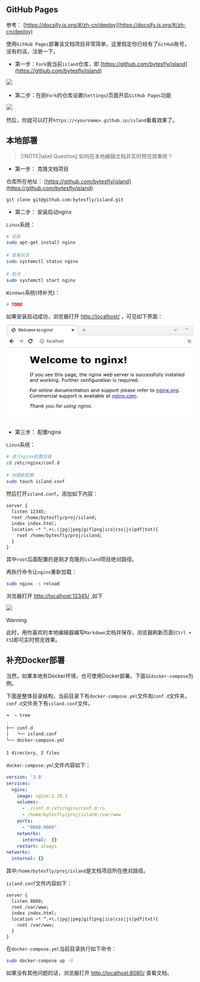 
## GitHub Pages

参考： [https://docsify.js.org/#/zh-cn/deploy](https://docsify.js.org/#/zh-cn/deploy)

使用`GitHub Pages`部署该文档项目非常简单，这里假定你已经有了`GitHub`账号，没有的话，注册一下。

- 第一步：`Fork`我当前`island`仓库，即 [https://github.com/bytesfly/island](https://github.com/bytesfly/island)

![](http://img2020.cnblogs.com/blog/1546632/202109/1546632-20210918224423979-1304989038.png)

- 第二步：在刚`Fork`的仓库设置(`Settings`)页面开启`GitHub Pages`功能

![](http://img2020.cnblogs.com/blog/1546632/202109/1546632-20210918225610667-719903917.png)

然后，你就可以打开`https://<yourname>.github.io/island`看看效果了。


## 本地部署

> [!NOTE|label:Question]
> 如何在本地编辑文档并实时预览效果呢？

- 第一步： 克隆文档项目

仓库所在地址： [https://github.com/bytesfly/island](https://github.com/bytesfly/island)
```bash
git clone git@github.com:bytesfly/island.git
```

- 第二步： 安装启动nginx

`Linux`系统：
```bash
# 安装
sudo apt-get install nginx

# 查看状态
sudo systemctl status nginx

# 启动
sudo systemctl start nginx
```

`Windows`系统(待补充)：
```bash
# TODO
```
如果安装启动成功，浏览器打开 [http://localhost/](http://localhost/) ，可见如下界面：

![](images/nginx-20211105143122.jpg)

- 第三步： 配置nginx

`Linux`系统：

```bash
# 进入nginx配置目录
cd /etc/nginx/conf.d

# 创建新配置
sudo touch island.conf
```
然后打开`island.conf`，添加如下内容：
```text
server {
  listen 12345;
  root /home/bytesfly/proj/island;
  index index.html;
  location ~* ^.+\.(jpg|jpeg|gif|png|ico|css|js|pdf|txt){
    root /home/bytesfly/proj/island;
  }
}
```
其中`root`后面配置的是刚才克隆的`island`项目绝对路径。

再执行命令让`nginx`重新加载：
```bash
sudo nginx -s reload
```
浏览器打开 [http://localhost:12345/](http://localhost:12345/) ,如下

![](https://img2020.cnblogs.com/blog/1546632/202111/1546632-20211112100936828-238827122.png)

> [!WARNING]
> 此时，用你喜欢的本地编辑器编写`Markdown`文档并保存，浏览器刷新页面(`Ctrl + F5`)即可实时预览效果。

## 补充Docker部署

当然，如果本地有Docker环境，也可使用Docker部署。下面以`docker-compose`为例。

下面是整体目录结构，当前目录下有`docker-compose.yml`文件和`conf.d`文件夹，`conf.d`文件夹下有`island.conf`文件。

```bash
➜  ~ tree
.
├── conf.d
│   └── island.conf
└── docker-compose.yml

1 directory, 2 files
```

`docker-compose.yml`文件内容如下：

```yaml
version: '3.9'
services:
  nginx:
    image: nginx:1.20.1
    volumes:
      - ./conf.d:/etc/nginx/conf.d:ro
      - /home/bytesfly/proj/island:/var/www
    ports:
      - "8080:8080"
    networks:
      internal:  {}
    restart: always
networks:
  internal: {}
```

其中`/home/bytesfly/proj/island`是文档项目所在绝对路径。

`island.conf`文件内容如下：

```text
server {
  listen 8080;
  root /var/www;
  index index.html;
  location ~* ^.+\.(jpg|jpeg|gif|png|ico|css|js|pdf|txt){
    root /var/www;
  }
}
```

在`docker-compose.yml`当前目录执行如下命令：

```bash
sudo docker-compose up -d
```

如果没有其他问题的话，浏览器打开 [http://localhost:8080/](http://localhost:8080/) 查看文档。